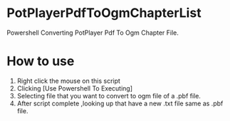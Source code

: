 # PotPlayerPdfToOgmChapterList
Powershell Converting PotPlayer Pdf To Ogm Chapter File.

# How to use
1. Right click the mouse on this script
2. Clicking [Use Powershell To Executing]
3. Selecting file that you want to convert to ogm file of a .pbf file.
4. After script complete ,looking up that have a new .txt file same as .pbf file.
